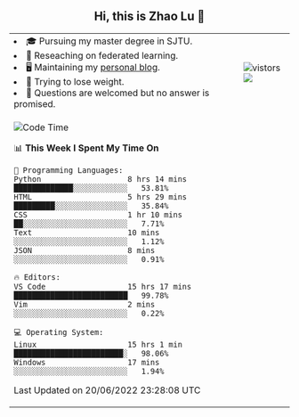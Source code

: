 <h2 align="center"> Hi, this is Zhao Lu 👋</h2>

<table style="overflow:hidden;">
    <tr> 
        <td>
            <li>🎓 Pursuing my master degree in SJTU.</li>
            <li>🌱 Reseaching on federated learning.</li>
            <li>🖥️ Maintaining my <a href="https://ifarewell.xyz">personal blog</a>.</li>
            <li>💪 Trying to lose weight.</li>
            <li>💬 Questions are welcomed but no answer is promised.</li> 
        </td>
        <td>
            <img src="https://visitor-badge.glitch.me/badge?page_id=ifarewell" alt="vistors" />
        <br>
          <img src="https://github-readme-stats.vercel.app/api?username=ifarewell&theme=graywhite&hide=prs,contribs&show_icons=true&hide_border=true&icon_color=CE1D2D&text_color=718096&bg_color=ffffff&hide_title=true" />
        </td>
    </tr>
    <tr>
        <td colspan="2">
            
<!--START_SECTION:waka-->
![Code Time](http://img.shields.io/badge/Code%20Time-208%20hrs%2013%20mins-blue)

📊 **This Week I Spent My Time On** 

```text
💬 Programming Languages: 
Python                   8 hrs 14 mins       █████████████░░░░░░░░░░░░   53.81% 
HTML                     5 hrs 29 mins       █████████░░░░░░░░░░░░░░░░   35.84% 
CSS                      1 hr 10 mins        ██░░░░░░░░░░░░░░░░░░░░░░░   7.71% 
Text                     10 mins             ░░░░░░░░░░░░░░░░░░░░░░░░░   1.12% 
JSON                     8 mins              ░░░░░░░░░░░░░░░░░░░░░░░░░   0.91%

🔥 Editors: 
VS Code                  15 hrs 17 mins      █████████████████████████   99.78% 
Vim                      2 mins              ░░░░░░░░░░░░░░░░░░░░░░░░░   0.22%

💻 Operating System: 
Linux                    15 hrs 1 min        ████████████████████████░   98.06% 
Windows                  17 mins             ░░░░░░░░░░░░░░░░░░░░░░░░░   1.94%

```


 Last Updated on 20/06/2022 23:28:08 UTC
<!--END_SECTION:waka-->
            
</td></tr>
</table>

